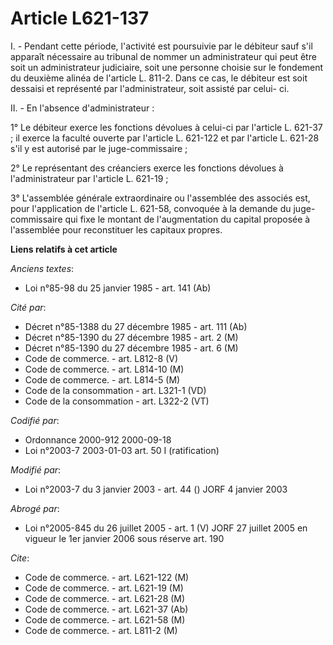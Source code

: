 # Article L621-137

I. - Pendant cette période, l'activité est poursuivie par le débiteur sauf s'il apparaît nécessaire au tribunal de nommer un
administrateur qui peut être soit un administrateur judiciaire, soit une personne choisie sur le fondement du deuxième alinéa
de l'article L. 811-2. Dans ce cas, le débiteur est soit dessaisi et représenté par l'administrateur, soit assisté par celui-
ci.

II. - En l'absence d'administrateur :

1° Le débiteur exerce les fonctions dévolues à celui-ci par l'article L. 621-37 ; il exerce la faculté ouverte par l'article
L. 621-122 et par l'article L. 621-28 s'il y est autorisé par le juge-commissaire ;

2° Le représentant des créanciers exerce les fonctions dévolues à l'administrateur par l'article L. 621-19 ;

3° L'assemblée générale extraordinaire ou l'assemblée des associés est, pour l'application de l'article L. 621-58, convoquée
à la demande du juge-commissaire qui fixe le montant de l'augmentation du capital proposée à l'assemblée pour reconstituer
les capitaux propres.

**Liens relatifs à cet article**

_Anciens textes_:

  - Loi n°85-98 du 25 janvier 1985 - art. 141 (Ab)

_Cité par_:

  - Décret n°85-1388 du 27 décembre 1985 - art. 111 (Ab)
  - Décret n°85-1390 du 27 décembre 1985 - art. 2 (M)
  - Décret n°85-1390 du 27 décembre 1985 - art. 6 (M)
  - Code de commerce. - art. L812-8 (V)
  - Code de commerce. - art. L814-10 (M)
  - Code de commerce. - art. L814-5 (M)
  - Code de la consommation - art. L321-1 (VD)
  - Code de la consommation - art. L322-2 (VT)

_Codifié par_:

  - Ordonnance 2000-912 2000-09-18
  - Loi n°2003-7 2003-01-03 art. 50 I (ratification)

_Modifié par_:

  - Loi n°2003-7 du 3 janvier 2003 - art. 44 () JORF 4 janvier 2003

_Abrogé par_:

  - Loi n°2005-845 du 26 juillet 2005 - art. 1 (V) JORF 27 juillet 2005 en vigueur le 1er janvier 2006 sous réserve art. 190

_Cite_:

  - Code de commerce. - art. L621-122 (M)
  - Code de commerce. - art. L621-19 (M)
  - Code de commerce. - art. L621-28 (M)
  - Code de commerce. - art. L621-37 (Ab)
  - Code de commerce. - art. L621-58 (M)
  - Code de commerce. - art. L811-2 (M)
